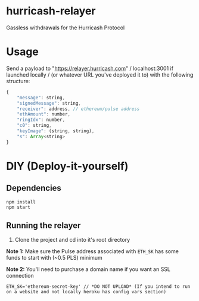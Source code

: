 # hurricash-relayer
Gassless withdrawals for the Hurricash Protocol


# Usage
Send a payload to "https://relayer.hurricash.com" / localhost:3001 if launched locally / (or whatever URL you've deployed it to) with the following structure:
```javascript
{
    "message": string,
    "signedMessage": string,
    "receiver": address, // ethereum/pulse address
    "ethAmount": number,
    "ringIdx": number,
    "c0": string,
    "keyImage": (string, string),
    "s": Array<string>
}
```

# DIY (Deploy-it-yourself)
## Dependencies
```
npm install
npm start

```

## Running the relayer
1. Clone the project and cd into it's root directory
 
**Note 1:** Make sure the Pulse address associated with `ETH_SK` has some funds to start with (~0.5 PLS) minimum

**Note 2:** You'll need to purchase a domain name if you want an SSL connection

```
ETH_SK='ethereum-secret-key' // *DO NOT UPLOAD* (If you intend to run on a website and not locally heroku has config vars section)
```
